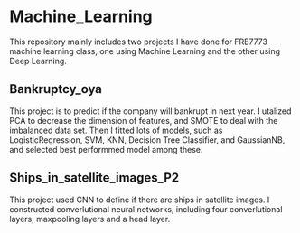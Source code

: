 # Machine_Learning

This repository mainly includes two projects I have done for FRE7773 machine learning class, one using Machine Learning and the other using Deep Learning. 

## Bankruptcy_oya
This project is to predict if the company will bankrupt in next year. I utalized PCA to decrease the dimension of features, and SMOTE to deal with the imbalanced data set. Then I fitted lots of models, such as LogisticRegression, SVM, KNN, Decision Tree Classifier, and GaussianNB, and selected best performmed model among these.

## Ships_in_satellite_images_P2
This project used CNN to define if there are ships in satellite images. I constructed converlutional neural networks, including four converlutional layers, maxpooling layers and a head layer.
